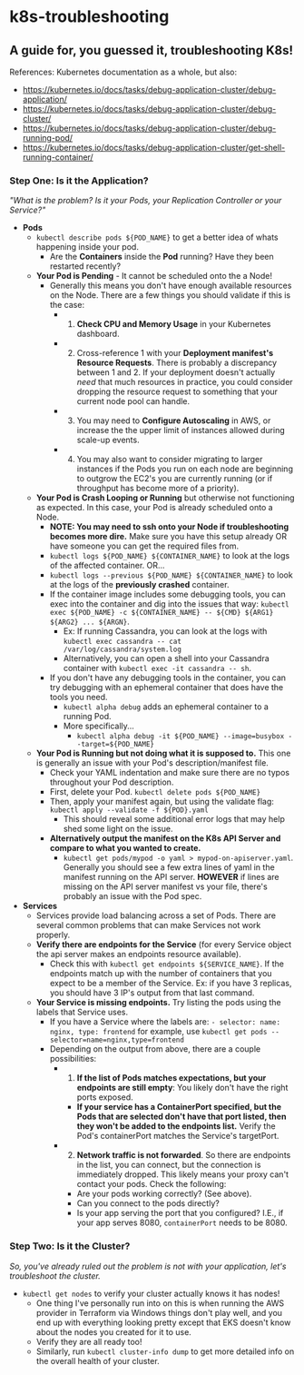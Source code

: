 # k8s-troubleshooting
## A guide for, you guessed it, troubleshooting K8s!
References: Kubernetes documentation as a whole, but also:
* https://kubernetes.io/docs/tasks/debug-application-cluster/debug-application/
* https://kubernetes.io/docs/tasks/debug-application-cluster/debug-cluster/
* https://kubernetes.io/docs/tasks/debug-application-cluster/debug-running-pod/
* https://kubernetes.io/docs/tasks/debug-application-cluster/get-shell-running-container/

### Step One: Is it the Application?
*"What is the problem? Is it your Pods, your Replication Controller or your Service?"*
* **Pods**
  * `kubectl describe pods ${POD_NAME}` to get a better idea of whats happening inside your pod.
    * Are the **Containers** inside the **Pod** running? Have they been restarted recently?
  * **Your Pod is Pending** - It cannot be scheduled onto the a Node!
    * Generally this means you don't have enough available resources on the Node. There are a few things you should validate if this is the case:
      * 1) **Check CPU and Memory Usage** in your Kubernetes dashboard. 
      * 2) Cross-reference 1 with your **Deployment manifest's Resource Requests**. There is probably a discrepancy between 1 and 2. If your deployment doesn't actually _need_ that much resources in practice, you could consider dropping the resource request to something that your current node pool can handle.
      * 3) You may need to **Configure Autoscaling** in AWS, or increase the the upper limit of instances allowed during scale-up events.
      * 4) You may also want to consider migrating to larger instances if the Pods you run on each node are beginning to outgrow the EC2's you are currently running (or if throughput has become more of a priority).
  * **Your Pod is Crash Looping or Running** but otherwise not functioning as expected. In this case, your Pod is already scheduled onto a Node.
    * **NOTE: You may need to ssh onto your Node if troubleshooting becomes more dire.** Make sure you have this setup already OR have someone you can get the required files from.
    * `kubectl logs ${POD_NAME} ${CONTAINER_NAME}` to look at the logs of the affected container. OR...
    * `kubectl logs --previous ${POD_NAME} ${CONTAINER_NAME}` to look at the logs of the **previously crashed** container. 
    * If the container image includes some debugging tools, you can exec into the container and dig into the issues that way: `kubectl exec ${POD_NAME} -c ${CONTAINER_NAME} -- ${CMD} ${ARG1} ${ARG2} ... ${ARGN}`.
      * Ex: If running Cassandra, you can look at the logs with `kubectl exec cassandra -- cat /var/log/cassandra/system.log`
      * Alternatively, you can open a shell into your Cassandra container with `kubectl exec -it cassandra -- sh`.
    * If you don't have any debugging tools in the container, you can try debugging with an ephemeral container that does have the tools you need.
      * `kubectl alpha debug` adds an ephemeral container to a running Pod.
      * More specifically...
        * `kubectl alpha debug -it ${POD_NAME} --image=busybox --target=${POD_NAME}`
  * **Your Pod is Running but not doing what it is supposed to.** This one is generally an issue with your Pod's description/manifest file.
    * Check your YAML indentation and make sure there are no typos throughout your Pod description.
    * First, delete your Pod. `kubectl delete pods ${POD_NAME}`
    * Then, apply your manifest again, but using the validate flag: `kubectl apply --validate -f ${POD}.yaml`
      * This should reveal some additional error logs that may help shed some light on the issue.
    * **Alternatively output the manifest on the K8s API Server and compare to what you wanted to create.**
      * `kubectl get pods/mypod -o yaml > mypod-on-apiserver.yaml`. Generally you should see a few extra lines of yaml in the manifest running on the API server. **HOWEVER** if lines are missing on the API server manifest vs your file, there's probably an issue with the Pod spec.
* **Services**
  * Services provide load balancing across a set of Pods. There are several common problems that can make Services not work properly.
  * **Verify there are endpoints for the Service** (for every Service object the api server makes an endpoints resource available).
    * Check this with `kubectl get endpoints ${SERVICE_NAME}`. If the endpoints match up with the number of containers that you expect to be a member of the Service. Ex: if you have 3 replicas, you should have 3 IP's output from that last command.
  * **Your Service is missing endpoints.** Try listing the pods using the labels that Service uses.
    * If you have a Service where the labels are: `- selector: name: nginx, type: frontend` for example, use `kubectl get pods --selector=name=nginx,type=frontend`
    * Depending on the output from above, there are a couple possibilities:
      * 1) **If the list of Pods matches expectations, but your endpoints are still empty**: You likely don't have the right ports exposed.
        * **If your service has a ContainerPort specified, but the Pods that are selected don't have that port listed, then they won't be added to the endpoints list.** Verify the Pod's containerPort matches the Service's targetPort.
      * 2) **Network traffic is not forwarded**. So there are endpoints in the list, you can connect, but the connection is immediately dropped. This likely means your proxy can't contact your pods. Check the following:
        * Are your pods working correctly? (See above).
        * Can you connect to the pods directly?
        * Is your app serving the port that you configured? I.E., if your app serves 8080, `containerPort` needs to be 8080.
  
### Step Two: Is it the Cluster?
*So, you've already ruled out the problem is not with your application, let's troubleshoot the cluster.*  
* `kubectl get nodes` to verify your cluster actually knows it has nodes!
  * One thing I've personally run into on this is when running the AWS provider in Terraform via Windows things don't play well, and you end up with everything looking pretty except that EKS doesn't know about the nodes you created for it to use.
  * Verify they are all ready too!
  * Similarly, run `kubectl cluster-info dump` to get more detailed info on the overall health of your cluster.

